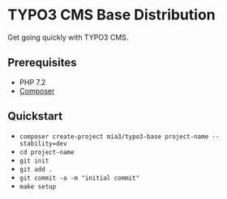 # TYPO3 CMS Base Distribution

Get going quickly with TYPO3 CMS.

## Prerequisites

* PHP 7.2
* [Composer](https://getcomposer.org/download/)

## Quickstart

* `composer create-project mia3/typo3-base project-name --stability=dev`
* `cd project-name`
* `git init`
* `git add .`
* `git commit -a -m "initial commit"`
* `make setup`
